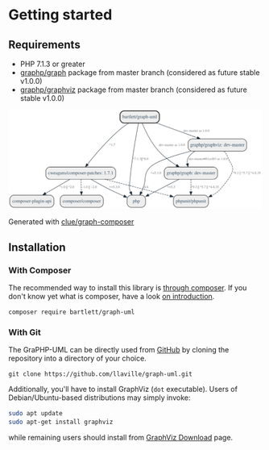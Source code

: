 <!-- markdownlint-disable MD013 -->
# Getting started

## Requirements

* PHP 7.1.3 or greater
* [graphp/graph](https://github.com/graphp/graph) package from master branch (considered as future stable v1.0.0)
* [graphp/graphviz](https://github.com/graphp/graphviz) package from master branch (considered as future stable v1.0.0)

![GraPHP Composer](./graph-composer.svg)

Generated with [clue/graph-composer](https://github.com/clue/graph-composer)

## Installation

### With Composer

The recommended way to install this library is [through composer](http://getcomposer.org).
If you don't know yet what is composer, have a look [on introduction](http://getcomposer.org/doc/00-intro.md).

```shell
composer require bartlett/graph-uml
```

### With Git

The GraPHP-UML can be directly used from [GitHub](https://github.com/llaville/graph-uml.git)
by cloning the repository into a directory of your choice.

```shell
git clone https://github.com/llaville/graph-uml.git
```

Additionally, you'll have to install GraphViz (`dot` executable).
Users of Debian/Ubuntu-based distributions may simply invoke:

```bash
sudo apt update
sudo apt-get install graphviz
```

while remaining users should install from [GraphViz Download](http://www.graphviz.org/download/) page.
